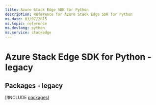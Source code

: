 ```yaml
---
title: Azure Stack Edge SDK for Python
description: Reference for Azure Stack Edge SDK for Python
ms.date: 03/07/2025
ms.topic: reference
ms.devlang: python
ms.service: stackedge
---
```

# Azure Stack Edge SDK for Python - legacy
## Packages - legacy
[!INCLUDE [packages](stack-edge-index.md)]